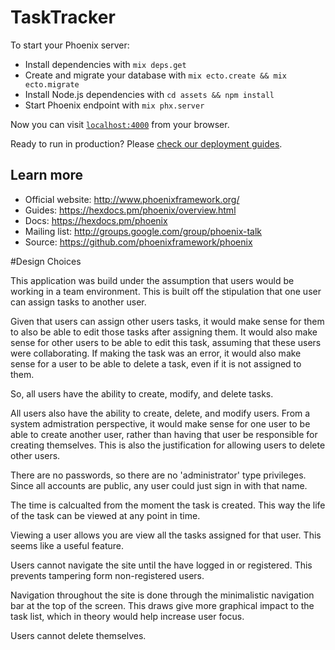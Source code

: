 # TaskTracker

To start your Phoenix server:

  * Install dependencies with `mix deps.get`
  * Create and migrate your database with `mix ecto.create && mix ecto.migrate`
  * Install Node.js dependencies with `cd assets && npm install`
  * Start Phoenix endpoint with `mix phx.server`

Now you can visit [`localhost:4000`](http://localhost:4000) from your browser.

Ready to run in production? Please [check our deployment guides](https://hexdocs.pm/phoenix/deployment.html).

## Learn more

  * Official website: http://www.phoenixframework.org/
  * Guides: https://hexdocs.pm/phoenix/overview.html
  * Docs: https://hexdocs.pm/phoenix
  * Mailing list: http://groups.google.com/group/phoenix-talk
  * Source: https://github.com/phoenixframework/phoenix

#Design Choices

This application was build under the assumption that users would be working
in a team environment. This is built off the stipulation that one user can
assign tasks to another user.

Given that users can assign other users tasks, it would make sense for them
to also be able to edit those tasks after assigning them. It would also 
make sense for other users to be able to edit this task, assuming that 
these users were collaborating. If making the task was an error, it would
also make sense for a user to be able to delete a task, even if it is not
assigned to them.

So, all users have the ability to create, modify, and delete tasks.

All users also have the ability to create, delete, and modify users.
From a system admistration perspective, it would make sense for one user
to be able to create another user, rather than having that user be 
responsible for creating themselves. This is also the justification for
allowing users to delete other users.

There are no passwords, so there are no 'administrator' type privileges.
Since all accounts are public, any user could just sign in with that name.

The time is calcualted from the moment the task is created. This way the life of the task can be viewed at any point in time.

Viewing a user allows you are view all the tasks assigned for that user. This seems like a useful feature.

Users cannot navigate the site until the have logged in or registered. This prevents tampering form non-registered users.

Navigation throughout the site is done through the minimalistic navigation bar at the top of the screen. This draws give more graphical impact to the task list, which in theory would help increase user focus.

Users cannot delete themselves.